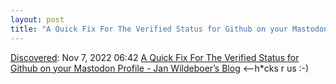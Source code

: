 ```yaml
---
layout: post
title: "A Quick Fix For The Verified Status for Github on your Mastodon Profile - Jan Wildeboer’s Blog"
---
```

[Discovered](http://rolandtanglao.com/2020/07/29/p1-blogthis-checkvist-list-links-to-blog/): Nov 7, 2022 06:42  [A Quick Fix For The Verified Status for Github on your Mastodon Profile - Jan Wildeboer’s Blog](https://jan.wildeboer.net/2022/06/Quick-Fix-Verified-Mastodon-Github/) <--h*cks r us :-)
